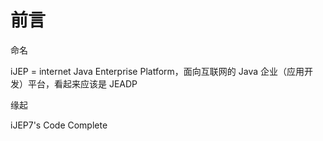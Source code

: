 # 前言

命名

iJEP = internet Java Enterprise Platform，面向互联网的 Java 企业（应用开发）平台，看起来应该是 JEADP

缘起



iJEP7's Code Complete
